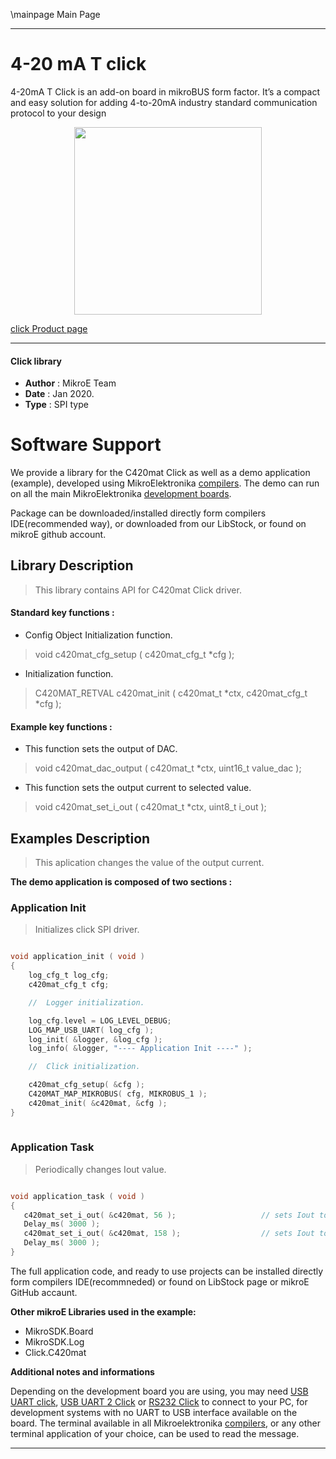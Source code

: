 \mainpage Main Page
 
 

---
# 4-20 mA T click

4-20mA T Click is an add-on board in mikroBUS form factor. It’s a compact and easy solution for adding 4-to-20mA industry standard communication protocol to your design

<p align="center">
  <img src="http://download.mikroe.com/images/click_for_ide/420mat_click.png" height=300px>
</p>

[click Product page](<https://www.mikroe.com/4-20ma-t-click>)

---


#### Click library 

- **Author**        : MikroE Team
- **Date**          : Jan 2020.
- **Type**          : SPI type


# Software Support

We provide a library for the C420mat Click 
as well as a demo application (example), developed using MikroElektronika 
[compilers](http://shop.mikroe.com/compilers). 
The demo can run on all the main MikroElektronika [development boards](http://shop.mikroe.com/development-boards).

Package can be downloaded/installed directly form compilers IDE(recommended way), or downloaded from our LibStock, or found on mikroE github account. 

## Library Description

> This library contains API for C420mat Click driver.

#### Standard key functions :

- Config Object Initialization function.
> void c420mat_cfg_setup ( c420mat_cfg_t *cfg ); 
 
- Initialization function.
> C420MAT_RETVAL c420mat_init ( c420mat_t *ctx, c420mat_cfg_t *cfg );



#### Example key functions :

- This function sets the output of DAC.
> void c420mat_dac_output ( c420mat_t *ctx, uint16_t value_dac );
 
- This function sets the output current to selected value.
> void c420mat_set_i_out ( c420mat_t *ctx, uint8_t i_out );


## Examples Description

> This aplication changes the value of the output current.

**The demo application is composed of two sections :**

### Application Init 

> Initializes click SPI driver.

```c

void application_init ( void )
{
    log_cfg_t log_cfg;
    c420mat_cfg_t cfg;

    //  Logger initialization.

    log_cfg.level = LOG_LEVEL_DEBUG;
    LOG_MAP_USB_UART( log_cfg );
    log_init( &logger, &log_cfg );
    log_info( &logger, "---- Application Init ----" );

    //  Click initialization.

    c420mat_cfg_setup( &cfg );
    C420MAT_MAP_MIKROBUS( cfg, MIKROBUS_1 );
    c420mat_init( &c420mat, &cfg );
}
  
```

### Application Task

> Periodically changes Iout value.

```c

void application_task ( void )
{
   c420mat_set_i_out( &c420mat, 56 );                   // sets Iout to 5.6mA
   Delay_ms( 3000 );
   c420mat_set_i_out( &c420mat, 158 );                  // sets Iout to 15.8mA
   Delay_ms( 3000 );
}  

```


The full application code, and ready to use projects can be  installed directly form compilers IDE(recommneded) or found on LibStock page or mikroE GitHub accaunt.

**Other mikroE Libraries used in the example:** 

- MikroSDK.Board
- MikroSDK.Log
- Click.C420mat

**Additional notes and informations**

Depending on the development board you are using, you may need 
[USB UART click](http://shop.mikroe.com/usb-uart-click), 
[USB UART 2 Click](http://shop.mikroe.com/usb-uart-2-click) or 
[RS232 Click](http://shop.mikroe.com/rs232-click) to connect to your PC, for 
development systems with no UART to USB interface available on the board. The 
terminal available in all Mikroelektronika 
[compilers](http://shop.mikroe.com/compilers), or any other terminal application 
of your choice, can be used to read the message.



---
